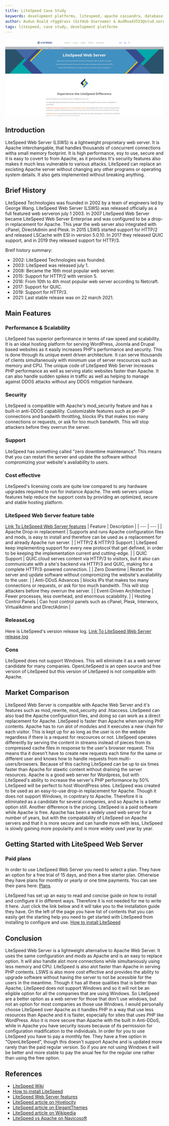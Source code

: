 ```yaml
---
title: LiteSpeed Case Study
keywords: development platforms, litespeed, apache cassandra, database
author: Audun Roald <Yggdrass (GitHub Username) & AudRoa43553@stud.noroff.no (studentemail)>
tags: litespeed, case study, development platforms
---
```





![Image of LiteSpeed Web Server homepage](/LiteSpeed_HeaderImage.png)


## Introduction

LiteSpeed Web Server (LSWS) is a lightweight proprietary web server. It is Apache interchangable, that handles thousands of concurrent connections witha small memory footprint. It is high performance, esy to use, secure and it is easy to covert to from Apache, as it provides It's security features also makes it much less vulnerable to various attacks.
LiteSpeed can replace an excisting Apache server without changing any other programs or operating system details. It also gets implemented without breaking anything.


## Brief History

LiteSpeed Technologies was founded in 2002 by a team of engineers led by George Wang. LiteSpeed Web Server (LSWS) was released officially as a full featured web serveron july 1 2003. In 2007 LiteSpeed Web Server became LiteSpeed Web Server Enterprise and was configured to be a drop-in replacement for Apache. This year the web server also integrated with cPanel, DirectAdmin and Plesk.
In 2015 LSWS started support for HTTP/2 and released LSCache with ESI in version 5.0.10. In 2017 they released QUIC support, and in 2019 they released support for HTTP/3.

Breif history summary:
- 2002: LiteSpeed Technologies was founded.
- 2003: LiteSpeed was released july 1.
- 2008: Became the 16th most popular web server.
- 2015: Support for HTTP/2 with version 5.
- 2016: From 10th to 4th most popular web server according to Netcraft.
- 2017: Support for QUIC.
- 2019: Support for HTTP/3.
- 2021: Last stable release was on 22 march 2021.



## Main Features

### Performance & Scalability

LiteSpeed has superior performance in terms of raw speed and scalability. It is an ideal hosting platform for serving WordPress, Joomla and Drupal based websites as it easily increases PHP's performance and security. This is done through its unique event driven architecture. It can serve thousands of clients simultaneously with minimum use of server rescources such as memory and CPU. The unique code of LiteSpeed Web Server increases PHP performance as well as serving static websites faster than Apache. It can also handle sudden spikes in traffic as well as helping to manage against DDOS attacks without any DDOS mitigation hardware.


### Security

LiteSpeed is compatible with Apache's mod_security feature and has a built-in anti-DDOS capability. Customizable features such as per-IP connections and bandwith throttling, blocks IPs that makes too many connections or requests, or ask for too much bandwith. This will stop attackers before they overrun the server.


### Support

LiteSpeed has something called "zero downtime maintenance". This means that you can restart the server and update the software without compromizing your website's avaliability to users.


### Cost effective

LiteSpeed's licensing costs are quite low compared to any hardware upgrades required to run for instance Apache. The web servers unique features help reduce the support costs by providing an optimized, secure and stable hosting platform.



### LiteSpeed Web Server feature table
 [Link To LiteSpeed Web Server features](https://www.litespeedtech.com/products/litespeed-web-server/features)
| Feature | Description |
| --- | --- |
| Apache Drop-in replacement | Supports and runs Apache configuration files and mods, is easy to install and therefore can be used as a replacement for and already Apache run server. |
| HTTP/2 & HTTP/3 Support | LiteSpeed keep implementing support for every new protocol that get defined, in order to be keeping the implementation current and cutting-edge. |
| QUIC Support | QUIC.cloud serves content via HTTP/3 to visitors, but it also can communicate with a site's backend via HTTP/3 and QUIC, making for a complete HTTP/3-powered connection. |
| Zero Downtime | Restart the server and update software without compromizing the website's avaliability to the user. |
| Anti-DDoS Advances | blocks IPs that makes too many connections or requests, or ask for too much bandwith. This will stop attackers before they overrun the server. |
| Event-Driven Architecture | Fewer processes, less overhead, and enormous scalability. |
| Hosting Control Panels | Can host control panels such as cPanel, Plesk, Interworx, VirtualAdmin and DirectAdmin |




 ### ReleaseLog
 Here is LiteSpeed's version release log.
 [Link To LiteSpeed Web Server release log](https://www.litespeedtech.com/products/litespeed-web-server/release-log)


### Cons

LiteSpeed does not support Windows. This will eliminate it as a web server candidate for many companies.
OpenLiteSpeed is an open source and free version of LiteSpeed but this version of LiteSpeed is not compatible with Apache.


## Market Comparison

LiteSpeed Web Server is compatible with Apache Web Server and it's features such as mod_rewrite, mod_security and .htaccess. LiteSpeed can also load the Apache configuration files, and doing so can work as a direct replacement for Apache.
LiteSpeed is faster than Apache when serving PHP contents. Apache has to run alot of modules and it executes a new chain for each visitor. This is kept up for as long as the user is on the website regardless if there is a request for rescources or not.
LiteSpeed operates differently by serving the content in streams instead of pieces from its compressed cache files in response to the user's browser request. This means tha it doesn't have to create new requests each time for the same or different user and knows how to handle requests from multi-users/browsers.
Because of this caching LiteSpeed can be up to six times faster than Apache for stawtic content without draining the server resources.
Apache is a good web server for Wordpress, but with LiteSpeed's ability to increase the server's PHP performance by 50% LiteSpeed will be perfect to host WoordPress sites.
LiteSpeed was created to be used as an easy-to-use drop-in replacement for Apache. Though it does not support Windows, in copntrary to Apache. Therefore it is eliminated as a candidate for several companies, and so Apache is a better option still.
Another difference is the pricing. LiteSpeed is a paid software while Apache is free.
Apache has been a widely used web server for a number of years, but with the compatability of LiteSpeed on Apache servers and that it is more secure and can handle more with less, LiteSpeed is slowly gaining more popularity and is more widely used year by year.



## Getting Started with LiteSpeed Web Server

### Paid plans
In order to use LiteSpeed Web Server you need to select a plan. They have an option for a free trial of 15 days, and then a free starter plan. Otherwise they have plans for monthly or yearly or one time payments. You can see their pans here: [Plans](https://www.litespeedtech.com/products/litespeed-web-server/lsws-pricing).


LiteSpeed has set up an easy to read and concise guide on how to install and configure it in different ways. Therefore it is not needed for me to write it here. Just click the link below and it will take you to the installation guide they have. On the left of the page you have list of contents that you can easily get the starting help you need to get started with LiteSpeed from installing to configure and use.
[How to install LiteSpeed](https://docs.litespeedtech.com/lsws/)



## Conclusion

LiteSpeed Web Server is a lightweight alternative to Apache Web Server. It uses the same configuration and mods as Apache and is an easy to replace option. It will also handle alot more connections while simultaniously using less memory and CPU. LiteSpeed is also alot faster than Apache in serving PHP contents.
LSWS is also more cost effective and provides the ability to upgrade software without having the server to not be acessible for the users in the meantime.
Though it has all these qualities that is better than Apache, LiteSpeed does not support Windows and so it will not be an eligible option for all the companies that are using Windows. So LiteSpeed are a better option as a web server for those that don't use windows, but not an option for most companies as those use Windows.
I would personally choose LiteSpeed over Apache as it handles PHP in a way that use less resources than Apache and it is faster, especially for sites that uses PHP like WordPress. Also it is more secure than Apache with the built in Anti-DDoS, while in Apache you have security issues because of its permission for configuration madification to the individuals.
In order for you to use LiteSpeed you have to pay a monthly fee. They have a free option in "OpenLiteSpeed", though this doesn't support Apache and is updated more rarely than the paid regular version. So if you are not using Windows it will be better and more stable to pay the anual fee for the regular one rather than using the free option.



## References

- [LiteSpeed Wiki](https://www.litespeedtech.com/support/wiki/doku.php)
- [How to install LiteSpeed](https://docs.litespeedtech.com/lsws/)
- [LiteSpeed Web Server features](https://www.litespeedtech.com/products/litespeed-web-server/features)
- [LiteSpeed article on Hivelocity](https://www.hivelocity.net/kb/what-is-litespeed/)
- [LiteSpeed article on ElegantThemes](https://www.elegantthemes.com/blog/wordpress/what-is-litespeed-web-server-software)
- [LiteSpeed article on Wikipedia](https://en.wikipedia.org/wiki/LiteSpeed_Web_Server)
- [LiteSpeed vs Apache on Navicosoft](https://www.navicosoft.com/articles/litespeed-vs-apache-whats-the-best-choice-in-2022/#:~:text=Apache%20has%20a%20module%2Dbased,replacement%20to%20Apache%20almost%20everywhere.)
